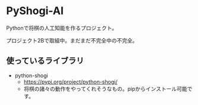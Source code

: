 # PyShogi-AI

Pythonで将棋の人工知能を作るプロジェクト。

プロジェクト2Bで取組中。まだまだ不完全中の不完全。

## 使っているライブラリ
* python-shogi
  * https://pypi.org/project/python-shogi/
  * 将棋の諸々の動作をやってくれそうなもの。pipからインストール可能です。

